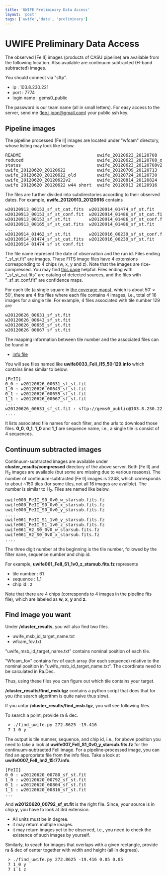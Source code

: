 ```yaml
---
title: 'UWIFE Preliminary Data Access'
layout: 'post'
tags: ['uwife','data', 'preliminary']
---
```


# UWIFE Preliminary Data Access

The observed [Fe II] images (products of CASU pipeline) are available
from the following location. Also available are continuum subtracted
(H-band subtracted) images.

You should connect via "sftp".

* ip : 103.8.230.221
* port : 7774
* login name : gems0_public

The password is our team name (all in small letters). For easy access
to the server, send me (lee.j.joon@gmail.com) your public ssh key.

## Pipeline images

The pipeline processed [Fe II] images are located under "wfcam"
directory, whose listing may look like below.

<pre class="prettyprint">README                             uwife_20120623_20120708
reduced                            uwife_20120623_20120708_old
status                             uwife_20120623_20120708v2
uwife_20120620_20120622            uwife_20120709_20120713
uwife_20120620_20120622_old        uwife_20120724_20120730
uwife_20120620_20120622v2          uwife_20120814_20120824
uwife_20120620_20120622_w44_short  uwife_20120913_20120916
</pre>

The files are further divided into subdirectories according to their
observed dates. For example, **uwife_20120913_20120916** contains

<pre class="prettyprint">w20120913_00153_sf_st_cat.fits  w20120914_01474_sf_st.fit
w20120913_00153_sf_st_conf.fit  w20120914_01486_sf_st_cat.fits
w20120913_00153_sf_st.fit       w20120914_01486_sf_st_conf.fit
w20120913_00165_sf_st_cat.fits  w20120914_01486_sf_st.fit
...
w20120914_01462_sf_st.fit       w20120916_00239_sf_st_conf.fit
w20120914_01474_sf_st_cat.fits  w20120916_00239_sf_st.fit
w20120914_01474_sf_st_conf.fit
</pre>

The file name represent the date of observation and the run id. Files
ending "_sf_st.fit" are images. These FITS image files have 4
extensions corresponding to 4 chips (w, x, y and z). Note that the
images are rice-compressed. You may find [this
page](http://www.jach.hawaii.edu/UKIRT/observing/cookbooks/wfcam_reduction_cookbook.html)
helpful. Files ending with "_sf_st_cat.fits" are catalog of detected
sources, and the files with "_sf_st_conf.fit" are confidence maps.

For each tile (a single square in [the coverage maps](uwife_status)),
which is about $50'\times50'$, there are 4 fits files where each file contains 4
images, i.e., total of 16 images for a single tile. For example, 4 files associated with tile number 129 are

<pre class="prettyprint">w20120626_00631_sf_st.fit
w20120626_00643_sf_st.fit
w20120626_00655_sf_st.fit
w20120626_00667_sf_st.fit
</pre>

The mapping information between tile number and the associated files can be found in

* [info file](https://dl.dropbox.com/u/178748/uwife/uwife_www/uwife_info_2012.tgz)

You will see files named like **uwife0033_FeII_l15_50:129.info** which
contains lines similar to below.

<pre class="prettyprint">[FeII]
0_0 : w20120626_00631_sf_st.fit
1_0 : w20120626_00643_sf_st.fit
0_1 : w20120626_00655_sf_st.fit
1_1 : w20120626_00667_sf_st.fit
....
w20120626_00631_sf_st.fit : sftp://gems0_public@103.8.230.221:wfcam/uwife_20120623_20120708/w20120626_00631_sf_st.fit
....
</pre>

It lists associated file names for each filter, and the urls to
download those files. **0_0**, **0_1**, **1_0** and **1_1** are
sequence name, i.e., a single tile is consist of 4 sequences.

## Continuum subtracted images

Continuum-subtracted images are available under
**cluster_results/compressed** directory of the above server. Both [Fe
II] and H$_{2}$ 
images are available (but some are missing due to
various reasons). The number of continuum-subtracted [Fe II] images is
2248, which corresponds to about ~150 tiles (for some tiles, not all
16 images are availble). The number is similar to H$_{2}$. Files are
named like below.

<pre class="prettyprint">uwife000_FeII_S0_0v0_w_starsub.fits.fz
uwife000_FeII_S0_0v0_x_starsub.fits.fz
uwife000_FeII_S0_0v0_y_starsub.fits.fz
....
uwife061_FeII_S1_1v0_y_starsub.fits.fz
uwife061_FeII_S1_1v0_z_starsub.fits.fz
uwife061_H2_S0_0v0_w_starsub.fits.fz
uwife061_H2_S0_0v0_x_starsub.fits.fz
....
</pre>

The three digit number at the beginning is the tile number, followed
by the filter nane, sequence number and chip id.

For example, **uwife061_FeII_S1_1v0_z_starsub.fits.fz** represents

* tile number : 61
* sequence : 1_1
* chip id : z

Note that there are 4 chips (corresponds to 4 images in the pipeline
fits file), which are labeled as **w**, **x**, **y** and **z**.

## Find image you want

Under **/cluster_results**, you will also find two files.

* uwife_msb_id_target_name.txt
* wfcam_fov.txt

"uwife_msb_id_target_name.txt" contains nominal position of each tile.

"Wfcam_fov" contains fov of each array (for each sequence) relative to
the nominal position in "uwife_msb_id_target_name.txt". The coordinate
need to be calculated in Ra.Dec.

Thus, using these files you can figure out which tile contains your target.

**/cluster_results/find_msb.tgz** contains a python script that does
  that for you (the search algorithm is quite naive thus slow).

If you untar **/cluster_results/find_msb.tgz**, you will see following files.

To search a point, provide ra & dec.

<pre class="prettyprint"> > ./find_uwife.py 272.8625 -19.416
 7 1_0 y
</pre>

The output is tile numner, sequence, and chip id, i.e., for above
position you need to take a look at
**uwife007_FeII_S1_0v0_y_starsub.fits.fz** for the
continuum-subtracted FeII image. For a pipeline-processed image,
you can find an appropriate file from the info files. Take a look at
**uwife0007_FeII_lm2_15\:77.info**.

<pre class="prettyprint">[FeII]
0_0 : w20120620_00780_sf_st.fit
1_0 : w20120620_00792_sf_st.fit
0_1 : w20120620_00804_sf_st.fit
1_1 : w20120620_00816_sf_st.fit
...
</pre>

And **w20120620_00792_sf_st.fit** is the right file. Since, your
source is in chip **y**, you have to look at 3rd extension.

* All units must be in degree.
* it may return multiple images.
* it may return images yet to be observed, i.e., you need to check the existence of such images by yourself.

Similarly, to seach for images that overlaps with a given rectangle,
provide ra & dec of center together with width and height (all in degrees).

<pre class="prettyprint"> > ./find_uwife.py 272.8625 -19.416 0.05 0.05
 7 1_0 y
 7 1_1 z
</pre>
